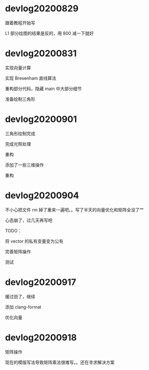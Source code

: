 # devlog20200829

跟着教程开始写

L1 部分绘图的结果是反的，用 800 减一下就好


# devlog20200831

实现向量计算

实现 Bresenham 直线算法

重构部分代码，隐藏 main 中大部分细节

准备绘制三角形

# devlog20200901

三角形绘制完成

完成光照处理

重构

添加了一些三维操作

重构


# devlog20200904

不小心把文件 rm 掉了重来一遍吧。。写了半天的向量优化和矩阵全没了艹

心态崩了，过几天再写吧

TODO：

将 vector 的私有变量变为公有

完善矩阵操作

测试

# devlog20200917

缓过劲了，继续

添加 clang-format

优化向量

# devlog20200918

矩阵操作

现在的模版写法导致矩阵乘法很难写。。还在寻求解决方案